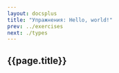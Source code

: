 ```yaml
---
layout: docsplus
title: "Упражнения: Hello, world!"
prev: ../exercises
next: ./types
---
```


## {{page.title}}

```scala mdoc:scastie:TTx9rwhASs6LvoYMDPnXtw

```
